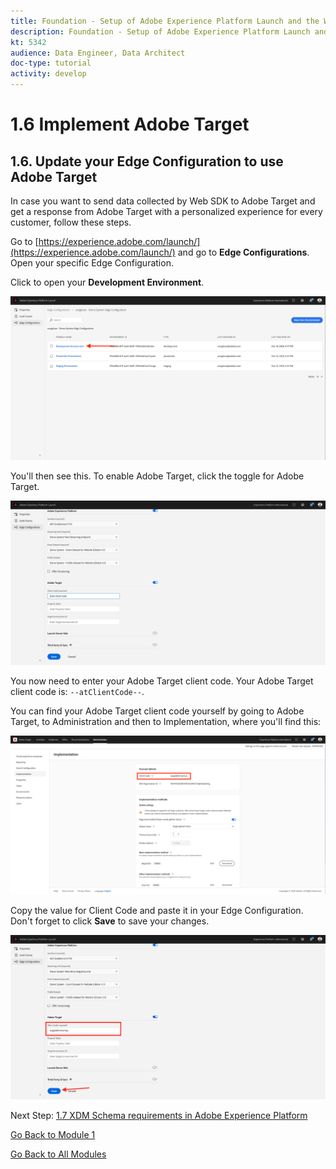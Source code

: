 ```yaml
---
title: Foundation - Setup of Adobe Experience Platform Launch and the Web SDK extension - Implement Adobe Target
description: Foundation - Setup of Adobe Experience Platform Launch and the Web SDK extension - Implement Adobe Target
kt: 5342
audience: Data Engineer, Data Architect
doc-type: tutorial
activity: develop
---
```


# 1.6 Implement Adobe Target

## 1.6. Update your Edge Configuration to use Adobe Target

In case you want to send data collected by Web SDK to Adobe Target and get a response from Adobe Target with a personalized experience for every customer, follow these steps.

Go to [https://experience.adobe.com/launch/](https://experience.adobe.com/launch/) and go to **Edge Configurations**. Open your specific Edge Configuration.

Click to open your **Development Environment**.

![AEP Debugger](./images/aa1.png)

You'll then see this. To enable Adobe Target, click the toggle for Adobe Target.

![AEP Debugger](./images/at1.png)

You now need to enter your Adobe Target client code. Your Adobe Target client code is: `--atClientCode--`.

You can find your Adobe Target client code yourself by going to Adobe Target, to Administration and then to Implementation, where you'll find this:

![AEP Debugger](./images/at2.png)

Copy the value for Client Code and paste it in your Edge Configuration. Don't forget to click **Save** to save your changes.

![AEP Debugger](./images/at3.png)

Next Step: [1.7 XDM Schema requirements in Adobe Experience Platform](./ex7.md)

[Go Back to Module 1](./data-ingestion-launch-web-sdk.md)

[Go Back to All Modules](./../../overview.md)

